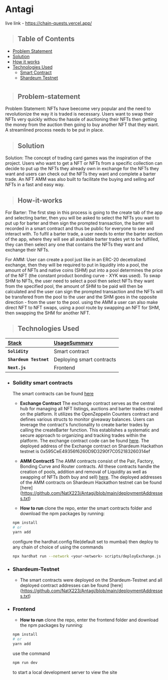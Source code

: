 # Antagi

live link - https://chain-quests.vercel.app/

> ## Table of Contents

-   [Problem Statement](#Problem-statement)
-   [Solution](#Solution)
-   [How it works](#How-it-works)
-   [Technologies Used](#technologies-used)
    -   [Smart Contract](#Solidity-smart-contracts)
    -   [Shardeum Testnet](#Shardeum-Testnet)
#

> ## Problem-statement

Problem Statement: NFTs have beecome very popular and the need to revolutionize the way it is traded is necessary. Users want to swap their NFTs very quickly withou the hassle of auctioning their NFTs then getting the money from the auction then going to buy another NFT that they want. A streamlined process needs to be put in place.

> ## Solution

Solution: The concept of trading card games was the inspiration of the project. Users who want to get a NFT or NFTs from a specific collection can decide to put up the NFTs they already own in exchange for the NFTs they want and users can check out the NFTs they want and complete a barter trade. An NFT AMM was also built to facilitate the buying and selling aof NFTs in a fast and easy way.

> ## How-it-works

For Barter: The first step in this process is going to the create tab of the app and selecting barter, then you will be asked to select the NFTs you want to put up for barter and then sign the prompted transaction, the barter will recorded in a smart contract and thus be public for everyone to see and interact with. To fulfil a barter trade, a user needs to enter the barter section of the app, where they will see all available barter trades yet to be fulfilled, they can then select any one that contains the NFTs they want and exchange their NFTs.

For AMM: User can create a pool just like in an ERC-20 decetralized exchange, then they will be required to put in liquidity into a pool, the amount of NFTs and native coins (SHM) put into a pool determines the price of the NFT (the constant product bonding curve - XYK was used). To swap SHM to NFTs, the user need to select a pool then select NFTs they want from the specified pool, the amount of SHM to be paid will then be calculated and the user can sign the prompted transaction and the NFTs will be transfered from the pool to the user and the SHM goes in the opposite direction - from the user to the pool. using the AMM a user can also make direct NFT to NFT swaps, using a pool route by swapping an NFT for SHM, then swapping the SHM for another NFT. 

> ## Technologies Used

| <b><u>Stack</u></b>      | <b><u>UsageSummary</u></b>                           |
| :----------------------- | :--------------------------------------------------- |
| **`Solidity`**           | Smart contract                                       |
| **`Shardeum Testnet`**   | Deploying smart contracts                            |
| **`Next.js`**            | Frontend                                             |

-   ### **Solidity smart contracts**

    The  smart contracts can be found [here](https://github.com/NatX223/Antagi/tree/main/smart%20contracts)

    -   **Exchange Contract** The exchange contract serves as the central hub for managing all NFT listings, auctions and barter trades created on the platform. It 
    utilizes the OpenZeppelin Counters contract and defines various structs to monitor giveaway balances. Users can leverage the 
    contract's functionality to create barter trades by calling the createBarter function. This establishes a systematic and 
    secure approach to organizing and tracking trades within the platform. The exchange contract code can be found [here](https://github.com/NatX223/Antagi/blob/main/smart%20contracts/contracts/Exchange.sol). The deployed address of the Exchange contract 
    on Shardeum Hackathon testnet is 0x595CeE49356f6260D9D3290f7C052183260314ef
    -   **AMM ContractS** The AMM contracts consist of the Pair, Factory, Bonding Curve and Router contracts. All these contracts handle the creation of pools, addition and removal of Liquidity as well as swapping of NFTs (both buy and sell) [here](https://github.com/NatX223/Antagi/tree/main/smart%20contracts). The deployed addresses of the AMM contracts on Shardeum Hackathon testnet can be found [here] (https://github.com/NatX223/Antagi/blob/main/deploymentAddresses.txt)

    -   **How to run** clone the repo, enter the smart contracts folder and download the npm packages by running:
    ```bash
    npm install
    # or
    yarn add
    ```
    configure the hardhat.config file(default set to mumbai) then deploy to any chain of choice of using the commands
    ```bash
    npx hardhat run --network <your-network> scripts/deployExchange.js
    ```

-   ### **Shardeum-Testnet**

    - The smart contracts were deployed on the Shardeum-Testnet and all deployed contract addresses can be found [here] (https://github.com/NatX223/Antagi/blob/main/deploymentAddresses.txt)

-   ### **Frontend**

    -   **How to run** clone the repo, enter the frontend folder and download the npm packages by running:
    ```bash
    npm install
    # or
    yarn add
    ```
    use the command
    ```bash
    npm run dev
    ```
    to start a local development server to view the site